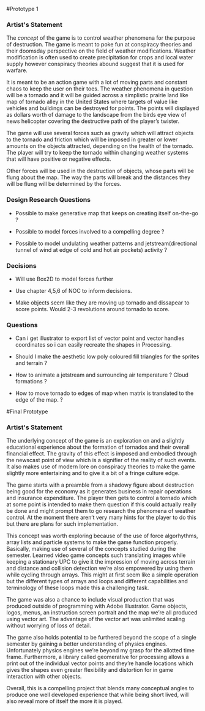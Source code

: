 #Prototype 1

### Artist's Statement 

The _concept_ of the game is to control weather phenomena for the purpose of destruction. The game is meant to poke fun at conspiracy theories and their doomsday perspective on the field of weather modifications. Weather modification is often used to create precipitation for crops and local water supply however conspiracy theories abound suggest that it is used for warfare. 

It is meant to be an action game with a lot of moving parts and constant chaos to keep the user on their toes. The weather phenomena in question will be a tornado and it will be guided across a simplistic prairie land like map of tornado alley in the United States where targets of value like vehicles and buildings can be destroyed for points. The points will displayed as dollars worth of damage to the landscape from the birds eye view of news helicopter covering the destructive path of the player’s twister. 

The game will use several forces such as gravity which will attract objects to the tornado and friction which will be imposed in greater or lower amounts on the objects attracted, depending on the health of the tornado. The player will try to keep the tornado within changing weather systems that will have positive or negative effects. 

Other forces will be used in the destruction of objects, whose parts will be flung about the map. The way the parts will break and the distances they will be flung will be determined by the forces.

### Design Research Questions

- Possible to make generative map that keeps on creating itself on-the-go ?

- Possible to model forces involved to a compelling degree ?

- Possible to model undulating weather patterns and jetstream(directional tunnel of wind at edge of cold and hot air pockets) activity ?

### Decisions

- Will use Box2D to model forces further

- Use chapter 4,5,6 of NOC to inform decisions.

- Make objects seem like they are moving up tornado and dissapear to score points. Would 2-3 revolutions around tornado to score.

### Questions

- Can i get illustrator to export list of vector point and vector handles coordinates so i can easily recreate the shapes in Processing.

- Should I make the aesthetic low poly coloured fill triangles for the sprites and terrain ?

- How to animate a jetstream and surrounding air temperature ? Cloud formations ?

- How to move tornado to edges of map when matrix is translated to the edge of the map. ?


#Final Prototype

### Artist's Statement

The underlying concept of the game is an exploration on and a slightly educational experience about the formation of tornados and their overall financial effect. The gravity of this effect is imposed and embodied through the newscast point of view which is a signifier of the reality of such events. It also makes use of modern lore on conspiracy theories to make the game slightly more entertaining and to give it a bit of a fringe culture edge. 

The game starts with a preamble from a shadowy figure about destruction being good for the economy as it generates business in repair operations and insurance expenditure. The player then gets to control a tornado which at some point is intended to make them question if this could actually really be done and might prompt them to go research the phenomena of weather control. At the moment there aren’t very many hints for the player to do this but there are plans for such implementation. 

This concept was worth exploring because of the use of force algorhythms, array lists and particle systems to make the game function properly. Basically, making use of several of the concepts studied during the semester. Learned video game concepts such translating images while keeping a stationary UPC to give it the impression of moving across terrain and distance and collision detection we’re also empowered by using them while cycling through arrays. This might at first seem like a simple operation but the different types of arrays and loops and different capabilities and terminology of these loops made this a challenging task.

The game was also a chance to include visual production that was produced outside of programming with Adobe Illustrator. Game objects, logos, menus, an instruction screen portrait and the map we’re all produced using vector art. The advantage of the vector art was unlimited scaling without worrying of loss of detail.

The game also holds potential to be furthered beyond the scope of a single semester by gaining a better understanding of physics engines. Unfortunately physics engines we’re beyond my grasp for the allotted time frame. Furthermore, a library called geomerative for processing allows a print out of the individual vector points and they’re handle locations which gives the shapes even greater flexibility and distortion for in game interaction with other objects.

Overall, this is a compelling project that blends many conceptual angles to produce one well developed experience that while being short lived, will also reveal more of itself the more it is played. 
